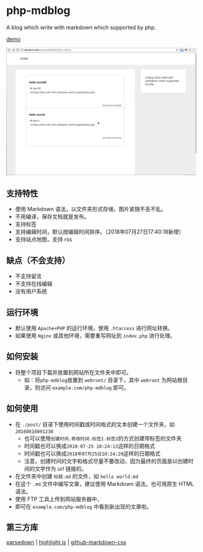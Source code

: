 # php-mdblog
A blog which write with markdown which supported by php.

[demo](http://appjk.com/blog)

![demo.gif](./post/20160816091230.20180727170638.php.markdown/demo.gif)

## 支持特性
* 使用 Markdown 语法，以文件夹形式存储，图片紧随不丢不乱。
* 不用编译，保存文档就是发布。
* 支持标签
* 支持编辑时间，默认按编辑时间排序。（2018年07月27日17:40:18新增）
* 支持站点地图，支持 rss

## 缺点（不会支持）
* 不支持留言
* 不支持在线编辑
* 没有用户系统

## 运行环境

* 默认使用 `Apache+PHP` 的运行环境，使用 `.htaccess` 进行网址转换。
* 如果使用 `Nginx` 或其他环境，需要重写网址到 `index.php` 进行处理。

## 如何安装

* 将整个项目下载并放置到网站所在文件夹中即可。
    * 如：将`php-mdblog`放置到 `webroot/` 目录下，其中 `webroot` 为网站根目录，则访问 `example.com/php-mdblog` 即可。

## 如何使用

* 在 `./post/` 目录下使用时间戳或时间格式的文本创建一个文件夹，如 `20160816091230`
    - 也可以使用`创建时间.修改时间.标签1.标签2`的方式创建带标签的文件夹
    - 时间戳也可以换成`2018-07-25 10:24:13`这样的日期格式
    - 时间戳也可以换成`2018年07月25日10:24:29`这样的日期格式
    - 注意，创建时间的文字和格式尽量不要改动，因为最终的页面是以创建时间的文字作为 url 链接的。
* 在文件夹中创建 `标题.md` 的文件，如 `hello world.md`
* 在这个 `.md` 文件中编写文章，建议使用 Markdown 语法，也可用原生 HTML 语法。
* 使用 FTP 工具上传到网站服务器中，
* 即可在 `example.com/php-mdblog` 中看到新出现的文章啦。


## 第三方库
[parsedown](https://github.com/erusev/parsedown) | [highlight.js](https://github.com/highlightjs/highlight.js) | [github-markdown-css](https://github.com/sindresorhus/github-markdown-css)

